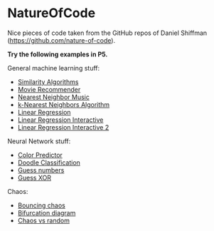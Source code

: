 # NatureOfCode

Nice pieces of code taken from the GitHub repos of Daniel Shiffman (https://github.com/nature-of-code).

**Try the following examples in P5.**

General machine learning stuff:
- [Similarity Algorithms](https://adebiasi.github.io/NatureOfCode/01_similarity_algorithms/)
- [Movie Recommender](https://adebiasi.github.io/NatureOfCode/02_movie_recommender/)
- [Nearest Neighbor Music](https://adebiasi.github.io/NatureOfCode/03_nearest_neighbor_music/)
- [k-Nearest Neighbors Algorithm](https://adebiasi.github.io/NatureOfCode/04_kNN_demo_p5/)
- [Linear Regression](https://adebiasi.github.io/NatureOfCode/05_linear_regression_data/)
- [Linear Regression Interactive](https://adebiasi.github.io/NatureOfCode/06_linear_regression_interactive/)
- [Linear Regression Interactive 2](https://adebiasi.github.io/NatureOfCode/07_regression_lib/)

Neural Network stuff:
- [Color Predictor](https://adebiasi.github.io/NatureOfCode/NeuralNetworks/color_predictor_p5/)
- [Doodle Classification](https://adebiasi.github.io/NatureOfCode/NeuralNetworks/doodle_classification_p5/)
- [Guess numbers](https://adebiasi.github.io/NatureOfCode/NeuralNetworks/mnist_p5/)
- [Guess XOR](https://adebiasi.github.io/NatureOfCode/NeuralNetworks/xor_p5/)

Chaos:
- [Bouncing chaos](https://adebiasi.github.io/NatureOfCode/Bouncing_chaos/)
- [Bifurcation diagram](https://adebiasi.github.io/NatureOfCode/chaos/)
- [Chaos vs random](https://adebiasi.github.io/NatureOfCode/chaos_vs_random/)
